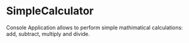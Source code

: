 # SimpleCalculator
Console Application allows to perform simple mathimatical calculations: add, subtract, multiply and divide.
